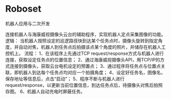 # Roboset
机器人应用与二次开发


连接机器人与海康威视摄像头云台的辅助程序，实现机器人定点采集图像的功能。 逻辑： 当机器人按照设定的巡逻路径快到达某个任务点时，摄像头旋转到指定角度，并自动对焦，机器人到任务点后拍摄该点某个角度的照片，并储存在机器人工控机上。 流程： 1、在该程序上先通过TCP request/response方式与机器人进行连接，获取设定任务点的位置信息； 2、通过海康威视摄像头API，用TCP/IP的方式连接到摄像头，获取云台电机设定的预置点； 3、通过程序将任务点与位置点关联，即机器人到达每个任务点均对应一个拍摄角度； 4、设定好任务名，图像名，保存地址等信息后，点击“启动”； 5、程序不断与机器人进行request/response，以更新当前位置信息，到达任务点后，待摄像头对焦后拍照存图。 6、机器人自动充电时屏蔽任务。
